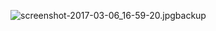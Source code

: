 ![screenshot-2017-03-06_16-59-20.jpg](https://bitbucket.org/repo/MyEgk9/images/1767084712-screenshot-2017-03-06_16-59-20.jpg)backup